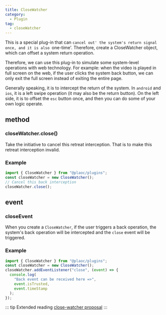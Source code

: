 ```yaml
---
title: CloseWatcher
category:
  - Plugin
tag:
  - closeWatcher
---
```


This is a special plug-in that can `cancel out' the system's return signal once, and it is also `one-time'. Therefore, create a CloseWatcher object, which can offset a system return operation.

Therefore, we can use this plug-in to simulate some system-level operations with web technology. For example: when the video is played in full screen on the web, if the user clicks the system back button, we can only exit the full screen instead of exiting the entire page.

Generally speaking, it is to intercept the return of the system. In `android` and `ios`, it is a left swipe operation (it may also be the return button). On the left side, it is to offset the `esc` button once, and then you can do some of your own logic operate.

## method

### closeWatcher.close()

Take the initiative to cancel this retreat interception. That is to make this retreat interception invalid.

### Example

```ts
import { CloseWatcher } from "@plaoc/plugins";
const closeWatcher = new CloseWatcher();
// Cancel this back interception
closeWatcher.close();
```

## event

### closeEvent

When you create a `CloseWatcher`, if the user triggers a back operation, the system's back operation will be intercepted and the `close` event will be triggered.

### Example

```ts
import { CloseWatcher } from "@plaoc/plugins";
const closeWatcher = new CloseWatcher();
closeWatcher.addEventListener("close", (event) => {
  console.log(
    "Back event can be received here =>",
    event.isTrusted,
    event.timeStamp
  );
});
```

::: tip
Extended reading [close-watcher proposal](https://github.com/WICG/close-watcher/blob/main/README.md)
:::

